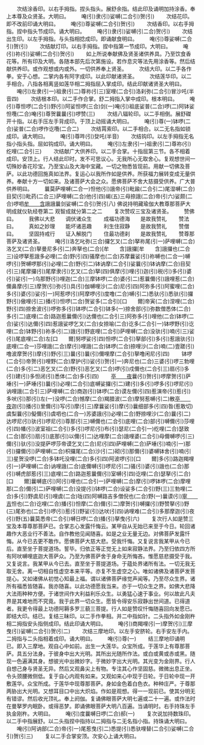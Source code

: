 <!-- { "loadSidebar": true } -->
　　次结涂香印。以右手拇指。捏头指头。展舒余指。结此印及诵明加持涂香。奉上本尊及众贤圣。大明曰。
　　唵(引)隶(引)娑嚩(二合引)贺(引)
　　次结花印。即不改前印诵大明曰。
　　唵(引)尊娑嚩(二合引)贺(引)
　　次结香印。以右手拇指。捏中指头节成印。诵大明曰。
　　唵(引)隶(引)娑嚩(引二合)贺(引)
　　次结出生印。以左手拇指。与头指相捻成印。即诵献食明曰。
　　唵(引)尊娑嚩(二合引)贺(引)
　　次结献灯印。以右手拇指。捏中指第一节成印。大明曰。
　　唵(引)祢(引)娑嚩(二合引)贺(引)
　　如上所说奉献佛及贤圣诸供养具。乃至饮食香花等。所有印及大明。各随本部先后次第施设。若作息灾等法先用涂香等。然后结献供养印。或作观想或内或外。一切供养奉上贤圣。
　　次结大印。以二手各作拳。安于心想。二掌内各有阿字成印。以此印献诸贤圣。
　　次结莲华印。以二手相合。八指各相离竖如莲华相二拇指屈入掌成印。结此印献诸贤圣大明曰。
　　唵(引)左隶(引一)祖隶(引二)尊祢(引三)室哩(二合引)洛刹弥(二合引)冒沙吒(半音四)
　　次结根本印。以二手作合掌。舒二拇指入掌中成印。根本明曰。
　　唵(引)尊怛啰(二合引)野(引)阿娑怛啰(三合)剑(一)唵(引)祖底娑普(二合)啰(二)阿钵娑怛囕(二合)唵(引)尊贺曩曩(引)啰赞(三)
　　次结八辐轮印。以二手相倒。展舒磔开十指。以右手压左手背成印。于顶上动摇诵大明曰。
　　唵(引)尊(一)钵啰(二合)娑普(二合)啰作讫囕(二合二)
　　次结罥索印。以二手相合。以二无名指如锁成印。诵大明曰。
　　唵(引)尊吽(引)癹吒(半音)
　　次结钩印。以左手拇指无名指小指头指。屈如钩成印。诵大明曰。
　　唵(引)左隶(引一)祖隶(引二)尊祢(引)纥哩(二合引三)
　　次结献广大供养印。以二手合掌。十指屈第三节。各不相着成印。安顶上。行人结此印时。发不可思议心。无我所心无取舍心。复观想世间一切殊妙香花珍宝。乃至宝山及大海中宝藏。一切之物悉皆现前。用献一切佛及菩萨。以此功德回施真如法界。复运心以我所作如是供养。所获福力展转变成无量供养。奉献十方一切如来。及诸菩萨大会之众。愿佛菩萨不舍大慈摄受供养。广大普供养明曰。
　　曩莫萨哩嚩(二合一)怛他(引)誐帝(引)毗踰(二合引二)尾湿嚩(二合)目契(引)毗药(二合三)萨哩嚩(二合)他(引四)朅(五)三母捺誐(二合)帝(引六)娑颇(二合)啰呬[牟　　含](七)誐誐曩剑娑嚩(二合引)贺(引八)
佛说持明藏瑜伽大教尊那菩萨大明成就仪轨经卷第二
观智成就分第二之二
　　复次赞叹三宝及诸贤圣。
　　赞佛曰。
　　我佛以大悲　　调伏诸众生
　　成福功德海　　是故我赞礼
　　赞法曰。
　　真如之妙理　　能坏诸恶趣
　　利生住寂静　　是故我赞礼
　　赞僧曰。
　　坚固持戒行　　证入解脱门
　　住最功德刹　　是故我赞礼
　　赞尊那菩萨及诸贤圣。
　　唵(引)洛乞叱弥(三合)攞乞叉(二合)拏祢尾(引一)萨哩嚩(二合)洛乞叉(二合)拏曼尼多(引二)奔拏也(二合)[牟　　含]誐攞[牟　　含]誐攞也(二合三)设啰拏惹誐多必哩(二合)野(引四)骚摩也(二合)苏摩曩娑(引)祢嚩也(二合一)嚩啰(引)贺嚩啰那(引)必哩(二合)野(引二)钵讷摩(二合引)娑曩(引)钵讷摩(二合)目契(引三)尾摩攞(引)尾摩隶(引)乞叉(二合)拏(四)俱摩(引)哩(引)迦(引)税(引)多(引)婆(引)娑(引一)乌那野(引)哩迦(二合)三摩钵啰(二合)婆(引二)惹曩儞(引)誐哩惹(二合)儞鼻摩(引三)摩贺(引)弥(引)具(引)伽嚩哩沙(二合)尼(引四)阿弥多(引)阿蜜哩(二合)多(引)婆(引)娑(引一)阿惹啰(引)阿摩啰(引)度噜(二合)嚩(引二)悉驮(引)悉驮(引)攞野(引)傲哩(引三)播(引)怛啰(二合)贺娑多(二合引)[口　　爾]帝寅(二合)涅哩(二合)野(引四)捺舍波(引)啰弥多(引)钵啰(二合引)钵多(一)捺舍部(引)弥数僧悉体(二合)多(引二)底哩(二合)路迦惹曩儞(引)达儞也(二合引三)阿弥多(引)哩他(二合)钵啰(二合)娑(引)达儞(引四)惹誐娑啰乞叉(二合)女捺喻(二合)讫多(二合引一)钵啰野(引)讫哩(二合)钵野(引)祢多(引二)誐(引)野底哩(二合引)萨哩嚩(二合)没驮(引)喃(引三)娑(引)尾底哩(二合)左[口　　爾]努啰娑(引四)怛啰(二合引)拏部(引)多(引)惹誐驮(引)底哩(二合一)莎哩誐(二合)摩(引)哩誐(二合)钵啰(二合)捺哩沙(二合)喃(二)壹蹉(引)噜波摩贺(引)摩(引)野(引三)曩(引)曩(引)儞哩摩(二合引)拏噜闲尼(引四)
　　钵啰(二合引)帝贺(引)哩野(二合)摩护(引)娑(引)贺(引一)奔尼也(二合)三婆(引)啰三勃哩(二合)多(引二)恶乞叉(二合)野(引)恶乞叉(二合)啰(引)戍儞也(二合引三)扇(引)多(引)建(引)多怛闭(引)悉体(二合)多(引四)
　　[亭　　夜](切身引)曩(引)贺(引)啰摩贺(引)萨埵(引一)萨埵(引)曩(引)必哩(二合引)底嚩娑攞(引二)建(引)多(引)啰多(引)啰尼(引)讷哩誐(二合引三)萨哩嚩(二合)商迦(引)钵啰(二合)谟左儞(引四)惹演帝(引)惹(引)多吠(引)那(引)左(一)没啰(二合)憾摩(二合)羯腊波(二合)摩努惹嚩(引二)散[亭　　夜](切身引)迦(引)播(引)里儞(引)写(引)摩(引三)摩曩娑(引)摩(引)曩细部多(引四)昝(惹敢切)虞梨曩(引)儗儞(引)虞呬也(二合一)苏婆誐(引)必哩(二合)野捺哩沙(二合)曩(引二)达啰尼(引)驮(引)啰尼(引)尊那(引三)嚩儞也(二合引)底哩(二合)部(引)嚩儞(引)莎哩(引四)幡(引)波室祖(二合引)多(引)啰尼(引)布(引)瑟尼(二合引一)纥哩(二合)瑟致(二合)那(引)扇(引)底那(引)以儞(引二)达哩摩(二合)誐哩婆(二合引)母儞嚩啰(引三)儞(引)驮(引)没提萨啰莎帝谟乞叉(二合)尼(引四)萨哩嚩(二合)萨埵(引)喃(引一)那(引)攞儞(引)萨哩嚩(二合)枳攞尾(二合)沙(引二)砌(引)那儞(引)婆嚩钵舍(引)喃(引三)星贺没啰(二合)多钵吒没哩(二合)多(引四)阿波啰(引)[口　　爾]多(引)路迦羯哩(引一)萨哩嚩(二合)讷哩誐(二合)底儞嚩(引)啰尼(引二)骚(引)婆(引)誐也(二合)那(引)嚩虎部惹(引三)底哩(二合)路迦惹曩儞(引)室嚩(引四)讫哩(二合)瑟拏(引二合)[口　　爾]曩嚩底(引)阿(引)哩也(二合引一)萨哩嚩(二合)摩(引)啰钵啰(二合)摩哩那(二合)儞(引二)萨哩嚩(二合)没提(引)钵啰(二合)设娑多(二合引)野(三)三勃哩(二合)多(引)野虞尼(引)哩虞(二合)咙(四)阿嚩路吉多僧倪也(二合)野(一)曩谟(引)[寧　　吉](切身)怛也(二合)讫哩(二合)播(引)怛摩(二合)儞(引二)摩贺(引)嚩攞(引)野赞拏(引)野(三)尾弥也(二合引)啰(引)惹(引)野娑(引)达吠(引四)讷哩难(二合引)多那摩迦(引)夜(引)野(五)曩莫悉帝(二合引)嚩日啰(二合)播(引)拏曳(引六)
　　复次行人如是赞三宝及本尊尊那菩萨已。合掌志心发露忏悔云。某甲自从无始已来至于今日。轮回诸趣作大恶业行不善法。自作教他见闻随喜。如是之业无量无边。对佛菩萨发露忏悔。从今已去更不敢作。愿佛菩萨大慈大悲。受我忏悔。又复说言我某甲从今已后。直至坐于菩提道场。誓毕。归依正等正觉无上如来寂静法界。乃至归依四方所有阿吠嚩哩底迦大菩萨众。乃至为佛菩萨舍于身命无所悔吝。惟愿慈悲摄受于我。又复说言。我某甲从今已去。直至坐于菩提道场。于蕴处界诸所有法。一切无我无取无舍。离一切相自性虚空本来平等。亦复不生虚空之心。唯如诸佛及诸菩萨发菩提心。又如诸佛从初觉心知最上福。谓以诸佛菩萨缘觉声闻等。乃至尽众生界。诸所有福悉皆随喜。我亦随喜。以此功德愿我当来。亦于一切众生之界。如佛大悲降大法雨种种方便。于诸世间作大利益利乐众生。以勇猛心速于事业。何以故此凡夫界是其难地而不究竟。我于此界一切众生。愿皆令得安乐寂静出世间道。已得道者。我更令得最上功德阿耨多罗三藐三菩提。行人如是赞叹忏悔随喜回向发愿已。即结大印。结已。复结三昧印。以二手作拳相。并二中指如针。二头指外如金刚杵相二拇指安头指侧成印。结此印诵大明曰。
　　唵(引)商羯哩(引一)摩贺(引)三摩曳(引)娑嚩(二合引)贺(引二)
　　次结三摩地印。以左手安脐轮。右手安左手内。二拇指与二头指相着成印。诵大明曰。
　　唵(引)尊(一)
　　结三摩地印诵明已。即入三摩地。观自心中如前。出生一大莲华。众宝所成。于莲华上有尊那菩萨。具五分法身。于彼身中出大光明。其所出光随所作法。或白或黄或赤或黑。随现一色遍满其身。想彼光中出微妙字。于微妙字出大光明。其光变为金刚界。行人自想己身与贤圣无异。然后又观鼻尖上有物。专注其心作坚固慈。微微出息正坐。令头颈腰微侧低。复于自心内观有如来。又观如来心中现于日轮。于日轮中现一开敷莲华。众宝所成。于莲华中现尊那菩萨。身如金色着白色衣。种种庄严。于尊那两胁出大光明。又想耳目口中出大炽焰。作如是观想。得一一现前已。使其分明无有错谬。然后收光顶礼。奉上阏伽。复诵佛眼菩萨大明七遍或二十一遍。或作法时在曼拏罗内眠卧。或得恶梦。即诵佛眼菩萨大明八百遍。当诵明时。右手持珠左手执金刚杵。大明曰。
　　唵(引)度曩嚩日啰(二合)郝(一)
　　复次说加持数珠印。以二手中指展舒。以二头指捏中指持以二拇指与二无名指小指。持珠诵大明曰。
　　唵(引)阿讷部(二合)帝(引一)尾惹曳(引二)悉提(引)悉驮哩替(二合引)娑嚩(二合引)贺(引三)
　　复以二手合掌安顶。次安心上诵大明曰。
